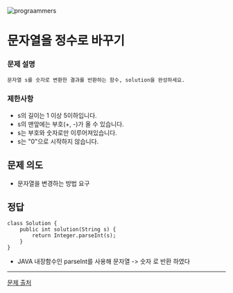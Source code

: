 ![prograammers](https://github.com/user-attachments/assets/0c8ee936-25ad-482b-a2a9-82ac3abfdfe0)

# 문자열을 정수로 바꾸기


### 문제 설명
```
문자열 s를 숫자로 변환한 결과를 반환하는 함수, solution을 완성하세요.
```

### 제한사항
- s의 길이는 1 이상 5이하입니다.
- s의 맨앞에는 부호(+, -)가 올 수 있습니다.
- s는 부호와 숫자로만 이루어져있습니다.
- s는 "0"으로 시작하지 않습니다.

## 문제 의도
- 문자열을 변경하는 방법 요구

## 정답
```
class Solution {
    public int solution(String s) {
        return Integer.parseInt(s);
    }
}
```
- JAVA 내장함수인 parseInt를 사용해 문자열 -> 숫자 로 반환 하였다

---
[문제 출처](https://school.programmers.co.kr/learn/courses/30/lessons/12925?language=java)
